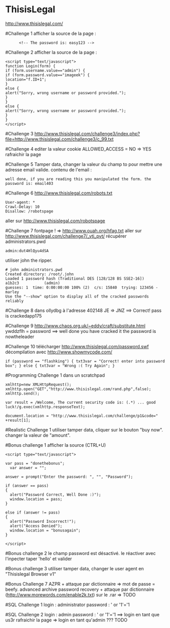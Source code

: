 ThisisLegal
===========

http://www.thisislegal.com/

#Challenge 1
afficher la source de la page :
```
      <!-- The password is: easy123 -->
```

#Challenge 2
afficher la source de la page :
```
<script type="text/javascript">
function Login(form) { 
if (form.username.value=="admin") {
if (form.password.value=="imageek") { 
location="f.ID+1";   
} 
else { 
alert("Sorry, wrong username or password provided."); 
}  
}
else { 
alert("Sorry, wrong username or password provided."); 
}  
} 
</script>
```

#Challenge 3
http://www.thisislegal.com/challenge3/index.php?file=http://www.thisislegal.com/challenge3/c_99.txt

#Challenge 4
editer la valeur cookie ALLOWED_ACCESS = NO => YES
rafraichir la page

#Challenge 5
Tamper data, changer la valeur du champ to pour mettre une adresse email valide. 
contenu de l'email : 
```
well done, if you are reading this you manipulated the form. the password is: email403
```

#Challenge 6
http://www.thisislegal.com/robots.txt
```
User-agent: *
Crawl-Delay: 10
Disallow: /robotspage
```
aller sur http://www.thisislegal.com/robotspage

#Challenge 7
fontpage ! => http://www.ouah.org/hfag.txt
aller sur http://www.thisislegal.com/challenge7/_vti_pvt/
récupérer administrators.pwd
```
admin:dut4HlQyu4dSA
```
utiliser john the ripper.
```
# john administrators.pwd 
Created directory: /root/.john
Loaded 1 password hash (Traditional DES [128/128 BS SSE2-16])
a1b2c3           (admin)
guesses: 1  time: 0:00:00:00 100% (2)  c/s: 15840  trying: 123456 - marley
Use the "--show" option to display all of the cracked passwords reliably
```

#Challenge 8
dans ollydbg à l'adresse 402148 JE => JNZ
==> Correct! pass is crackedapp175

#Challenge 9
http://www.chaos.org.uk/~eddy/craft/substitute.html
ywddzflh = password
==>     well done you have cracked it the password is nowtheleader 

#Challenge 10 
télécharger http://www.thisislegal.com/password.swf
décompilation avec http://www.showmycode.com/
```
if (password == "flashking") { txt3var = "Correct! enter into password box"; } else { txt3var = "Wrong :( Try Again"; }
```

#Programming Challenge 1
dans un scratchpad
```
xmlhttp=new XMLHttpRequest();
xmlhttp.open("GET","http://www.thisislegal.com/rand.php",false);
xmlhttp.send();
  
var result = /Welcome, The current security code is: (.*) ... good luck!/g.exec(xmlhttp.responseText);

document.location = "http://www.thisislegal.com/challenge/p1&code=" +result[1];
```

#Realistic Challenge 1
utiliser tamper data, cliquer sur le bouton "buy now".
changer la valeur de "amount".

#Bonus challenge 1
afficher la source (CTRL+U)
```
<script type="text/javascript">

var pass = "donethebonus";
  var answer = "";

answer = prompt("Enter the password: ", "", "Password");

if (answer == pass)
{
  alert("Password Correct, Well Done :)");
  window.location = pass;
}

else if (answer != pass)
{
  alert("Password Incorrect!");
  alert("Access Denied");
  window.location = "bonusagain";
}

</script>
```
#Bonus challenge 2
le champ password est désactivé.
le réactiver avec l'inpecter
taper 'hello' et valider

#Bonus challenge 3
utiliser tamper data, changer le user agent en "Thisislegal Browser v1"

#Bonus Challenge 7
AZPR + attaque par dictionnaire => mot de passe = beefy.
advanced archive password recovery + attaque par dictionnaire (http://www.morewords.com/enable2k.txt) sur le .rar => 
TODO

#SQL Challenge 1
login : administrator
password : ' or '1'='1

#SQL Challenge 2
login : admin 
password : ' or '1'='1
==> login en tant que us3r
rafraichir la page => login en tant qu'admin ???
TODO
